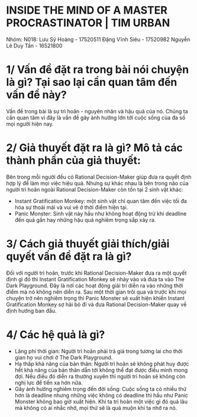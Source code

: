 # INSIDE THE MIND OF A MASTER PROCRASTINATOR | TIM URBAN
 
Nhóm: N018: 
Lưu Sỹ Hoàng - 17520511 
Đặng Vĩnh Siêu - 17520982 
Nguyễn Lê Duy Tấn - 16521800

# 1/ Vấn đề đặt ra trong bài nói chuyện là gì? Tại sao lại cần quan tâm đến vấn đề này?
   Vấn đề trong bài là sự trì hoãn - nguyên nhân và hậu quả của nó.
   Chúng ta cần quan tâm vì đây là vấn đề gây ảnh hưởng lớn tới cuộc sống của đa số mọi người hiện nay.

# 2/ Giả thuyết đặt ra là gì? Mô tả các thành phần của giả thuyết:
  Bên trong mỗi người đều có Rational Decision-Maker giúp đưa ra quyết định hợp lý để làm mọi việc hiệu quả.
  Nhưng sự khác nhau là bên trong não của người trì hoãn ngoài  Rational Decision-Maker còn tồn tại 2 sinh vật khác:
  - Instant Gratification Monkey: một sinh vật chỉ quan tâm đến việc tối đa hóa sự thoải mái và vui vẻ ở thời điểm hiện tại.
  - Panic Monster: Sinh vật này hầu như không hoạt động trừ khi deadline đến quá gần hay những hậu quả nghiêm trọng sắp xảy ra.

# 3/ Cách giả thuyết giải thích/giải quyết vấn đề đặt ra là gì?
  Đối với người trì hoãn, trước khi Rational Decision-Maker đưa ra một quyết định gì đó thì Instant Gratification Monkey sẽ nhảy vào và đưa ta vào The Dark Playground. Đây là nơi các hoạt động giải trí diễn ra vào những thời điểm mà nó không nên diễn ra. Sau một thời gian trôi qua và trước khi mọi chuyện trở nên nghiêm trọng thì Panic Monster sẽ xuất hiện khiến Instant Gratification Monkey sợ hãi bỏ đi và đưa Rational Decision-Maker quay về định hướng ban đầu.

# 4/ Các hệ quả là gì?
  - Lãng phí thời gian: Người trì hoãn phải trả giá trong tương lai cho thời gian họ vui chơi ở The Dark Playground. 
  - Hạ thấp khả năng của bản thân: Người trì hoãn sẽ không phát huy được hết khả năng của bản thân dẫn tới không thể đạt được điều mình mong đợi. Nếu điều đó diễn ra thường xuyên thì người trì hoãn sẽ không còn nghị lực để tiến xa hơn nữa.
  - Gây ảnh hưởng nghiêm trọng đến đời sống: Cuộc sống ta có nhiều thứ hơn là deadline nhưng những việc không có deadline thì hầu như Panic Monster không bao giờ xuất hiện. Khi ta trì hoãn một việc gì đó quá lâu mà không có ai nhắc nhở, mọi thứ sẽ là quá muộn khi ta nhớ ra nó.
